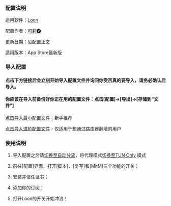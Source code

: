### 配置说明

适用软件：[Loon](https://apps.apple.com/app/loon/id1373567447)

配置作者：[可莉🅥](https://t.me/iKeLee)

更新日期：见配置正文

适用版本：App Store最新版

### 导入配置

#### 点击下方链接后会立刻开始导入配置文件并询问你受否真的要导入，请务必确认后导入。

#### 你应该在导入前备份好你正在用的配置文件：点击[配置]→[导出]→[存储到“文件”]

[点击导入最小配置文件](https://www.nsloon.com/openloon/import?sub=https://gitlab.com/lodepuly/vpn_tool/-/raw/master/Tool/Loon/Config/Loon_Simple_Sample_Configuration_By_iKeLee.conf) - 新手推荐


[点击导入进阶配置文件](https://www.nsloon.com/openloon/import?sub=https://gitlab.com/lodepuly/vpn_tool/-/raw/master/Tool/Loon/Config/Loon_Sample_Configuration_By_iKeLee.conf) - 仅适用于想通过路由器翻墙的用户


### 使用说明

1. 导入配置之后请[切换至自动分流](https://www.nsloon.com/openloon/flowmodel=filter)，将代理模式[切换至TUN Only](https://www.nsloon.com/openloon/proxymode=tun)
模式

2. 前往[配置]界面，打开[脚本]、[复写]和[MitM]三个功能的开关；

3. 安装并信任证书；

4. 添加你的订阅；

5. 打开Loon的开关开始冲浪！